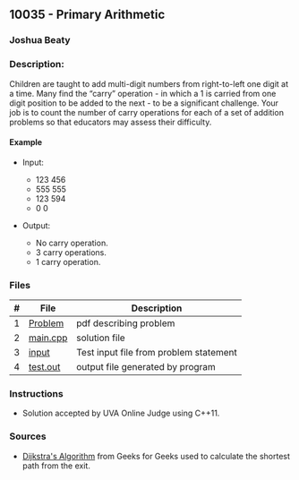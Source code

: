 ## 10035 - Primary Arithmetic

### Joshua Beaty

### Description:

Children are taught to add multi-digit numbers from right-to-left one digit at a time. Many find the
“carry” operation - in which a 1 is carried from one digit position to be added to the next - to be a
significant challenge. Your job is to count the number of carry operations for each of a set of addition
problems so that educators may assess their difficulty.

#### Example

- Input:

  - 123 456
  - 555 555
  - 123 594
  - 0 0

- Output:
  - No carry operation.
  - 3 carry operations.
  - 1 carry operation.

### Files

|  #  | File                   | Description                                  |
| :-: | ---------------------- | -------------------------------------------- |
|  1  | [Problem](./P10035)    | pdf describing problem                       |
|  2  | [main.cpp](./main.cpp) | solution file                                |
|  3  | [input](./input)       | Test input file from problem statement       |
|  4  | [test.out](./test.out) | output file generated by program             |

### Instructions

- Solution accepted by UVA Online Judge using C++11.

### Sources

- [Dijkstra's Algorithm](https://www.geeksforgeeks.org/dijkstras-shortest-path-algorithm-using-priority_queue-stl/)
  from Geeks for Geeks used to calculate the shortest path from the exit.
